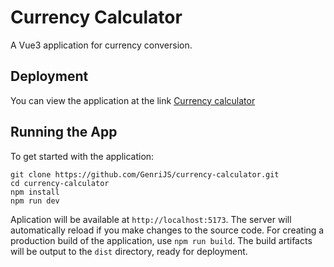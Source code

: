 # Currency Calculator

A Vue3 application for currency conversion.

## Deployment

You can view the application at the link [Currency calculator](https://genrijs.github.io/currency-calculator/)

## Running the App

To get started with the application:

```
git clone https://github.com/GenriJS/currency-calculator.git
cd currency-calculator
npm install
npm run dev
```

Aplication will be available at `http://localhost:5173`. 
The server will automatically reload if you make changes to the source code. 
For creating a production build of the application, use `npm run build`. The build artifacts will be output to the `dist` directory, ready for deployment.